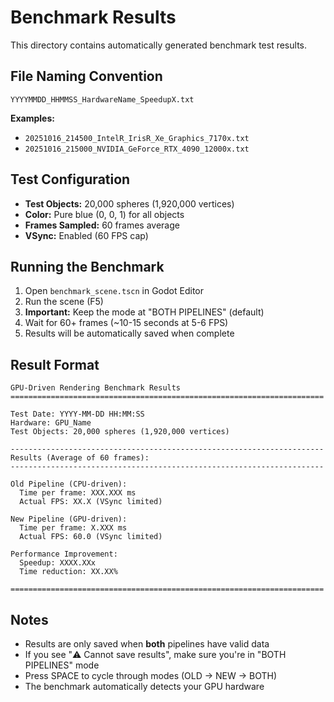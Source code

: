 # Benchmark Results

This directory contains automatically generated benchmark test results.

## File Naming Convention

```
YYYYMMDD_HHMMSS_HardwareName_SpeedupX.txt
```

**Examples:**
- `20251016_214500_IntelR_IrisR_Xe_Graphics_7170x.txt`
- `20251016_215000_NVIDIA_GeForce_RTX_4090_12000x.txt`

## Test Configuration

- **Test Objects:** 20,000 spheres (1,920,000 vertices)
- **Color:** Pure blue (0, 0, 1) for all objects
- **Frames Sampled:** 60 frames average
- **VSync:** Enabled (60 FPS cap)

## Running the Benchmark

1. Open `benchmark_scene.tscn` in Godot Editor
2. Run the scene (F5)
3. **Important:** Keep the mode at "BOTH PIPELINES" (default)
4. Wait for 60+ frames (~10-15 seconds at 5-6 FPS)
5. Results will be automatically saved when complete

## Result Format

```
GPU-Driven Rendering Benchmark Results
======================================================================

Test Date: YYYY-MM-DD HH:MM:SS
Hardware: GPU_Name
Test Objects: 20,000 spheres (1,920,000 vertices)

----------------------------------------------------------------------
Results (Average of 60 frames):
----------------------------------------------------------------------

Old Pipeline (CPU-driven):
  Time per frame: XXX.XXX ms
  Actual FPS: XX.X (VSync limited)

New Pipeline (GPU-driven):
  Time per frame: X.XXX ms
  Actual FPS: 60.0 (VSync limited)

Performance Improvement:
  Speedup: XXXX.XXx
  Time reduction: XX.XX%

======================================================================
```

## Notes

- Results are only saved when **both** pipelines have valid data
- If you see "⚠️ Cannot save results", make sure you're in "BOTH PIPELINES" mode
- Press SPACE to cycle through modes (OLD → NEW → BOTH)
- The benchmark automatically detects your GPU hardware

